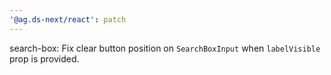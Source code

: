 ```yaml
---
'@ag.ds-next/react': patch
---
```


search-box: Fix clear button position on `SearchBoxInput` when `labelVisible` prop is provided.
